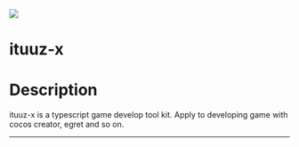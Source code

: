 <img src="http://ww1.sinaimg.cn/large/0060lm7Tgy1finqq0pk5lj303k03kjr9.jpg">  

ituuz-x
=========

# Description
ituuz-x is a typescript game develop tool kit. Apply to developing game with cocos creator, egret and so on.

------------

# 


